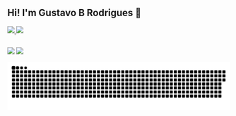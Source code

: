 <!-- ### Hi there 👋 -->

## Hi! I'm Gustavo B Rodrigues 👋
 <div>
  <a href="https://github.com/gutobr9">
  <img height="160em" src="https://github-readme-stats.vercel.app/api?username=gutobr9&show_icons=true&theme=dark&include_all_commits=true&count_private=true"/>
  <img height="160em" src="https://github-readme-stats.vercel.app/api/top-langs/?username=gutobr9&layout=compact&langs_count=7&theme=dark"/>
</div>
  
  ##
 
<div> 
  <a href = "mailto:gustavo.bezerrarodrigues@gmail.com"><img src="https://img.shields.io/badge/-Gmail-%23333?style=for-the-badge&logo=gmail&logoColor=white" target="_blank"></a>
  <a href="https://www.linkedin.com/in/gustavobrodrigues" target="_blank"><img src="https://img.shields.io/badge/-LinkedIn-%230077B5?style=for-the-badge&logo=linkedin&logoColor=white" target="_blank"></a> 
 
  ![Snake animation](https://github.com/gutobr9/gutobr9/blob/output/github-contribution-grid-snake.svg)
 
</div>

<!--
**gutobr9/gutobr9** is a ✨ _special_ ✨ repository because its `README.md` (this file) appears on your GitHub profile.

Here are some ideas to get you started:

- 🔭 I’m currently working on ...
- 🌱 I’m currently learning ...
- 👯 I’m looking to collaborate on ...
- 🤔 I’m looking for help with ...
- 💬 Ask me about ...
- 📫 How to reach me: ...
- 😄 Pronouns: ...
- ⚡ Fun fact: ...
-->
